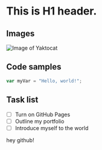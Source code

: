 # This is H1 header.

## Images
![Image of Yaktocat](https://octodex.github.com/images/yaktocat.png)

## Code samples
``` javascript
var myVar = "Hello, world!";
```

## Task list
- [ ] Turn on GitHub Pages
- [ ] Outline my portfolio
- [ ] Introduce myself to the world

hey github!
